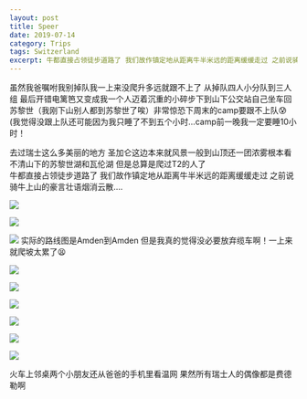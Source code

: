 ```yaml
---
layout: post
title: Speer
date: 2019-07-14
category: Trips
tags: Switzerland
excerpt: 牛都直接占领徒步道路了 我们故作镇定地从距离牛半米远的距离缓缓走过 之前说骑牛上山的豪言壮语烟消云散….
---
```


虽然我爸嘱咐我别掉队我一上来没爬升多远就跟不上了 从掉队四人小分队到三人组 最后开错电篱笆又变成我一个人迈着沉重的小碎步下到山下公交站自己坐车回苏黎世（我刚下山别人都到苏黎世了唉）非常惊恐下周末的camp要跟不上队😰(我觉得没跟上队还可能因为我只睡了不到五个小时…camp前一晚我一定要睡10小时！  

去过瑞士这么多美丽的地方 圣加仑这边本来就风景一般到山顶还一团浓雾根本看不清山下的苏黎世湖和瓦伦湖 但是总算是爬过T2的人了  
牛都直接占领徒步道路了 我们故作镇定地从距离牛半米远的距离缓缓走过 之前说骑牛上山的豪言壮语烟消云散….

![](/img/img_9808.jpg)
  
![](/img/img_9809.jpg)
  
![](/img/img_9810.jpg)
实际的路线图是Amden到Amden 但是我真的觉得没必要放弃缆车啊！一上来就爬坡太累了😫

![](/img/img_9811.jpg?w=1024)
  
![](/img/img_9813.jpg)
  
![](/img/img_9812.jpg?w=1024)
  
![](/img/img_9814.jpg)
  
![](/img/img_9815.jpg)
  
![](/img/img_9816.jpg?w=887)

火车上邻桌两个小朋友还从爸爸的手机里看温网 果然所有瑞士人的偶像都是费德勒啊